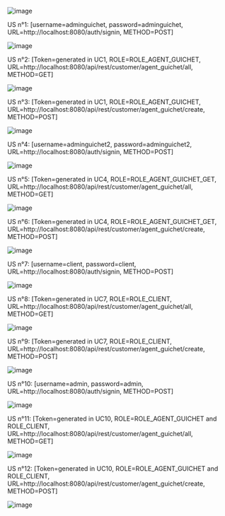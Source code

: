 ![image](https://github.com/abbouformations/bank-service-multi-connecteur-jwt/assets/135717843/ac54c69d-2c35-45cb-a106-4718ea7988de)


US n°1: [username=adminguichet, password=adminguichet, URL=http://localhost:8080/auth/signin, METHOD=POST]

![image](https://github.com/abbouformations/bank-service-multi-connecteur-jwt/assets/135717843/1554e9d1-aa77-4e88-86ab-09561fa855ce)

US n°2: [Token=generated in UC1, ROLE=ROLE_AGENT_GUICHET, URL=http://localhost:8080/api/rest/customer/agent_guichet/all, METHOD=GET]

![image](https://github.com/abbouformations/bank-service-multi-connecteur-jwt/assets/135717843/819cd4d0-1a07-4e02-b3a9-18d0fc0eb20a)

US n°3: [Token=generated in UC1, ROLE=ROLE_AGENT_GUICHET, URL=http://localhost:8080/api/rest/customer/agent_guichet/create, METHOD=POST]

![image](https://github.com/abbouformations/bank-service-multi-connecteur-jwt/assets/135717843/dabf78a6-bcf8-4498-995b-063c18d972d2)

US n°4: [username=adminguichet2, password=adminguichet2, URL=http://localhost:8080/auth/signin, METHOD=POST]

![image](https://github.com/abbouformations/bank-service-multi-connecteur-jwt/assets/135717843/f6822401-c314-4360-b051-4ec4e4c6bc5c)

US n°5: [Token=generated in UC4, ROLE=ROLE_AGENT_GUICHET_GET, URL=http://localhost:8080/api/rest/customer/agent_guichet/all, METHOD=GET]

![image](https://github.com/abbouformations/bank-service-multi-connecteur-jwt/assets/135717843/fecb69fb-05b1-4bca-bb72-50dd6cf45f0d)

US n°6: [Token=generated in UC4, ROLE=ROLE_AGENT_GUICHET_GET, URL=http://localhost:8080/api/rest/customer/agent_guichet/create, METHOD=POST]

![image](https://github.com/abbouformations/bank-service-multi-connecteur-jwt/assets/135717843/43a81cf3-7b4c-45f6-b290-807d03ec7e22)


US n°7: [username=client, password=client, URL=http://localhost:8080/auth/signin, METHOD=POST]

![image](https://github.com/abbouformations/bank-service-multi-connecteur-jwt/assets/135717843/e0c88520-9ed0-4d33-a7c2-093f8e7b9220)


US n°8: [Token=generated in UC7, ROLE=ROLE_CLIENT, URL=http://localhost:8080/api/rest/customer/agent_guichet/all, METHOD=GET]

![image](https://github.com/abbouformations/bank-service-multi-connecteur-jwt/assets/135717843/721b3ef1-1684-4d0c-af14-9e65ed7ff585)


US n°9: [Token=generated in UC7, ROLE=ROLE_CLIENT, URL=http://localhost:8080/api/rest/customer/agent_guichet/create, METHOD=POST]

![image](https://github.com/abbouformations/bank-service-multi-connecteur-jwt/assets/135717843/707f8ba7-a40c-480d-a91e-fa7c6eb5d0bf)


US n°10: [username=admin, password=admin, URL=http://localhost:8080/auth/signin, METHOD=POST]

![image](https://github.com/abbouformations/bank-service-multi-connecteur-jwt/assets/135717843/95cccdd7-03d0-4f87-825c-b678ac661375)

US n°11: [Token=generated in UC10, ROLE=ROLE_AGENT_GUICHET and ROLE_CLIENT, URL=http://localhost:8080/api/rest/customer/agent_guichet/all, METHOD=GET]

![image](https://github.com/abbouformations/bank-service-multi-connecteur-jwt/assets/135717843/1ac6ebca-82ec-4fc1-b08d-13b9fa7b13f7)


US n°12: [Token=generated in UC10, ROLE=ROLE_AGENT_GUICHET and ROLE_CLIENT, URL=http://localhost:8080/api/rest/customer/agent_guichet/create, METHOD=POST]

![image](https://github.com/abbouformations/bank-service-multi-connecteur-jwt/assets/135717843/7642c595-2d5d-4c4f-80ca-269c6293692c)


